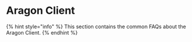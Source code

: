 # Aragon Client

{% hint style="info" %}
This section contains the common FAQs about the Aragon Client.
{% endhint %}
